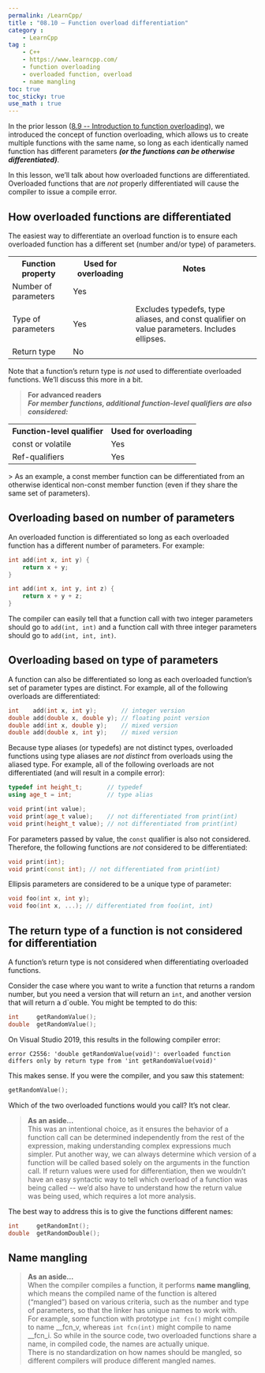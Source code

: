 ```yaml
---
permalink: /LearnCpp/
title : "08.10 — Function overload differentiation"
category :
    - LearnCpp
tag : 
    - C++
    - https://www.learncpp.com/
    - function overloading
    - overloaded function, overload
    - name mangling
toc: true  
toc_sticky: true 
use_math : true
---
```



In the prior lesson ([8.9 -- Introduction to function overloading](https://www.learncpp.com/cpp-tutorial/introduction-to-function-overloading/)), we introduced the concept of function overloading, which allows us to create multiple functions with the same name, so long as each identically named function has different parameters ***(or the functions can be otherwise differentiated)***.

In this lesson, we’ll talk about how overloaded functions are differentiated. Overloaded functions that are *not* properly differentiated will cause the compiler to issue a compile error.


## How overloaded functions are differentiated

The easiest way to differentiate an overload function is to ensure each overloaded function has a different set (number and/or type) of parameters.

<table class="cpp-table"><tbody><tr><th>Function property</th><th>Used for overloading</th><th>Notes</th></tr><tr><td>Number of parameters</td><td>Yes</td><td></td></tr><tr><td>Type of parameters</td><td>Yes</td><td>Excludes typedefs, type aliases, and const qualifier on value parameters. Includes ellipses.</td></tr><tr><td>Return type</td><td>No</td><td></td></tr></tbody></table>

Note that a function’s return type is *not* used to differentiate overloaded functions. We’ll discuss this more in a bit.

>**For advanced readers**  
***For member functions, additional function-level qualifiers are also considered:***  
  <table class="cpp-table"><tbody><tr><th>Function-level qualifier</th><th>Used for overloading</th></tr><tr><td>const or volatile</td><td>Yes</td></tr><tr><td>Ref-qualifiers</td><td>Yes</td></tr></tbody></table>  
> As an example, a const member function can be differentiated from an otherwise identical non-const member function (even if they share the same set of parameters).


## Overloading based on number of parameters

An overloaded function is differentiated so long as each overloaded function has a different number of parameters. For example:

```c++
int add(int x, int y) {
    return x + y;
}

int add(int x, int y, int z) {
    return x + y + z;
}
```

The compiler can easily tell that a function call with two integer parameters should go to `add(int, int)` and a function call with three integer parameters should go to `add(int, int, int)`.


## Overloading based on type of parameters

A function can also be differentiated so long as each overloaded function’s set of parameter types are distinct. For example, all of the following overloads are differentiated:

```c++
int    add(int x, int y);       // integer version
double add(double x, double y); // floating point version
double add(int x, double y);    // mixed version
double add(double x, int y);    // mixed version
```

Because type aliases (or typedefs) are not distinct types, overloaded functions using type aliases are *not distinct* from overloads using the aliased type. For example, all of the following overloads are not differentiated (and will result in a compile error):

```c++
typedef int height_t;       // typedef
using age_t = int;          // type alias

void print(int value);
void print(age_t value);    // not differentiated from print(int)
void print(height_t value); // not differentiated from print(int)
```

For parameters passed by value, the `const` qualifier is also not considered. Therefore, the following functions are *not* considered to be differentiated:

```c++
void print(int);
void print(const int); // not differentiated from print(int)
```

Ellipsis parameters are considered to be a unique type of parameter:

```c++
void foo(int x, int y);
void foo(int x, ...); // differentiated from foo(int, int)
```


## The return type of a function is not considered for differentiation

A function’s return type is not considered when differentiating overloaded functions.

Consider the case where you want to write a function that returns a random number, but you need a version that will return an `int`, and another version that will return a d`ouble. You might be tempted to do this:

```c++
int     getRandomValue();
double  getRandomValue();
```

On Visual Studio 2019, this results in the following compiler error:

```
error C2556: 'double getRandomValue(void)': overloaded function differs only by return type from 'int getRandomValue(void)'
```

This makes sense. If you were the compiler, and you saw this statement:

```c++
getRandomValue();
```

Which of the two overloaded functions would you call? It’s not clear.


>**As an aside…**  
This was an intentional choice, as it ensures the behavior of a function call can be determined independently from the rest of the expression, making understanding complex expressions much simpler. Put another way, we can always determine which version of a function will be called based solely on the arguments in the function call. If return values were used for differentiation, then we wouldn’t have an easy syntactic way to tell which overload of a function was being called -- we’d also have to understand how the return value was being used, which requires a lot more analysis.

The best way to address this is to give the functions different names:

```c++
int     getRandomInt();
double  getRandomDouble();
```


## Name mangling

>**As an aside…**  
When the compiler compiles a function, it performs **name mangling**, which means the compiled name of the function is altered (“mangled”) based on various criteria, such as the number and type of parameters, so that the linker has unique names to work with.  
For example, some function with prototype `int fcn()` might compile to name __fcn_v, whereas `int fcn(int)` might compile to name __fcn_i. So while in the source code, two overloaded functions share a name, in compiled code, the names are actually unique.  
There is no standardization on how names should be mangled, so different compilers will produce different mangled names.
